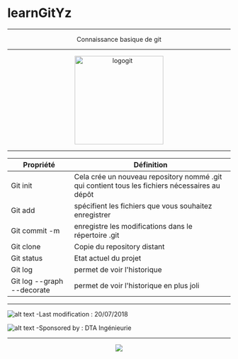 ﻿# learnGitYz
***
<p align="center">
	Connaissance basique de git
</p>


***
<p align="center">
 <img src="/images/git-logo.jpg" height="200px" alt="logogit">
</p>

***

 Propriété        | Définition    
------------- |-------------
 Git init      | Cela crée un nouveau repository nommé .git qui contient tous les fichiers nécessaires au dépôt
 Git add     | spécifient les fichiers que vous souhaitez enregistrer   
 Git commit -m  | enregistre les modifications dans le répertoire .git
 Git clone | Copie du repository distant      
 Git status | Etat actuel du projet    
 Git log  | permet de voir l'historique 
 Git log  --graph --decorate| permet de voir l'historique en plus joli

***


![alt text](/images/icones/heure.png  "Last modification :20/07/2018" )
 -Last modification : 20/07/2018 

 
![alt text](/images/icones/dta.png  "Last modification :20/07/2018" )
 -Sponsored by : DTA Ingénieurie


***
<p align="center">
	<img src="https://media.giphy.com/media/hsqTki3l13fYA/giphy.gif" >
</p>


